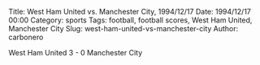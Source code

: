Title: West Ham United vs. Manchester City, 1994/12/17
Date: 1994/12/17 00:00
Category: sports
Tags: football, football scores, West Ham United, Manchester City
Slug: west-ham-united-vs-manchester-city
Author: carbonero


West Ham United 3 - 0 Manchester City
